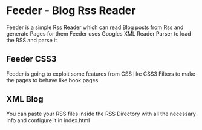 # Feeder - Blog Rss Reader
Feeder is a simple Rss Reader which can read Blog posts from Rss and generate Pages for them
Feeder uses Googles XML Reader Parser to load the RSS and parse it

## Feeder CSS3
Feeder is going to exploit some features from CSS like CSS3 Filters to make the pages to behave like book pages


## XML Blog
You can paste your RSS files inside the RSS Directory with all the necessary info and configure it in index.html